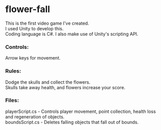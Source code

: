 # flower-fall

This is the first video game I've created. <br>
I used Unity to develop this. <br>
Coding language is C#. I also make use of Unity's scripting API. <br>

### Controls: <br>
Arrow keys for movement.

### Rules: <br>
Dodge the skulls and collect the flowers.<br>
Skulls take away health, and flowers increase your score. 

### Files: <br>
playerScript.cs - Controls player movement, point collection, health loss and regeneration of objects. <br>
boundsScript.cs - Deletes falling objects that fall out of bounds.
